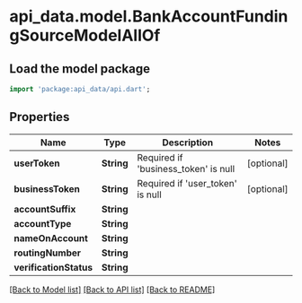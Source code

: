 # api_data.model.BankAccountFundingSourceModelAllOf

## Load the model package
```dart
import 'package:api_data/api.dart';
```

## Properties
Name | Type | Description | Notes
------------ | ------------- | ------------- | -------------
**userToken** | **String** | Required if 'business_token' is null | [optional] 
**businessToken** | **String** | Required if 'user_token' is null | [optional] 
**accountSuffix** | **String** |  | 
**accountType** | **String** |  | 
**nameOnAccount** | **String** |  | 
**routingNumber** | **String** |  | 
**verificationStatus** | **String** |  | 

[[Back to Model list]](../README.md#documentation-for-models) [[Back to API list]](../README.md#documentation-for-api-endpoints) [[Back to README]](../README.md)


